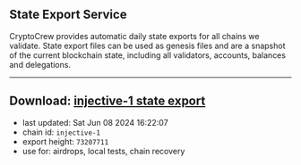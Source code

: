 ## State Export Service
CryptoCrew provides automatic daily state exports for all chains we validate. State export files can be used as genesis files and are a snapshot of the current blockchain state, including all validators, accounts, balances and delegations.

---
**Download: [injective-1 state export](https://dl-eu2.ccvalidators.com/SERVICE/injective/injective-1_export_73207711.json)**
---

- last updated: Sat Jun 08 2024 16:22:07
- chain id: `injective-1`
- export height: `73207711`
- use for: airdrops, local tests, chain recovery
